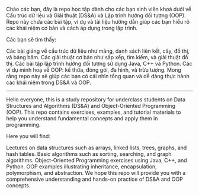 Chào các bạn, đây là repo học tập dành cho các bạn sinh viên khoá dưới về Cấu trúc dữ liệu và Giải thuật (DS&A) và Lập trình hướng đối tượng (OOP). Repo này chứa các bài tập, ví dụ và tài liệu hướng dẫn giúp các bạn hiểu rõ các khái niệm cơ bản và cách áp dụng trong lập trình.

Các bạn sẽ tìm thấy:

Các bài giảng về cấu trúc dữ liệu như mảng, danh sách liên kết, cây, đồ thị, và bảng băm.
Các giải thuật cơ bản như sắp xếp, tìm kiếm, và giải thuật đồ thị.
Các bài tập lập trình hướng đối tượng sử dụng Java, C++ và Python.
Các ví dụ minh hoạ về OOP: kế thừa, đóng gói, đa hình, và trừu tượng.
Mong rằng repo này sẽ giúp các bạn có cái nhìn tổng quan và dễ dàng thực hành các khái niệm trong DS&A và OOP.

----------------------------------------------------------------------------------------------------------------

Hello everyone, this is a study repository for underclass students on Data Structures and Algorithms (DS&A) and Object-Oriented Programming (OOP). This repo contains exercises, examples, and tutorial materials to help you understand fundamental concepts and apply them in programming.

Here you will find:

Lectures on data structures such as arrays, linked lists, trees, graphs, and hash tables.
Basic algorithms such as sorting, searching, and graph algorithms.
Object-Oriented Programming exercises using Java, C++, and Python.
OOP examples illustrating inheritance, encapsulation, polymorphism, and abstraction.
We hope this repo will provide you with a comprehensive understanding and hands-on practice of DS&A and OOP concepts.
